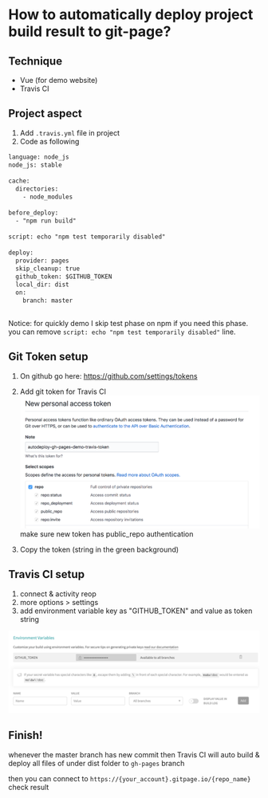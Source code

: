 # How to automatically deploy project build result to git-page?

## Technique
* Vue (for demo website)
* Travis CI

## Project aspect
1. Add `.travis.yml` file in project
1. Code as following
```
language: node_js
node_js: stable

cache:
  directories:
    - node_modules

before_deploy:
  - "npm run build"

script: echo "npm test temporarily disabled"

deploy:
  provider: pages
  skip_cleanup: true
  github_token: $GITHUB_TOKEN
  local_dir: dist
  on:
    branch: master
    
```
 Notice: for quickly demo I skip test phase on npm if you need this phase. you can remove `script: echo "npm test temporarily disabled"` line.

## Git Token setup
1. On github go here: https://github.com/settings/tokens 
1. Add git token for Travis CI 
   ![Token](./img/2020-02-03-18.44.39.png)
   make sure new token has public_repo authentication

1. Copy the token (string in the green background)

## Travis CI setup

1. connect & activity reop
1. more options > settings
1. add environment variable key as "GITHUB_TOKEN" and value as token string

![env](./img/2020-02-03-18.56.34.png)

## Finish!
whenever the master branch has new commit then Travis CI will auto build & deploy all files of under dist folder to `gh-pages` branch

then you can connect to `https://{your_account}.gitpage.io/{repo_name}` check result

